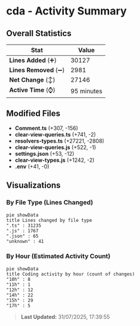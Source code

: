 # cda - Activity Summary 

## Overall Statistics

| Stat                   | Value                                                             |
| ---------------------- | ----------------------------------------------------------------- |
| **Lines Added** (➕)   | 30127                                          |
| **Lines Removed** (➖) | 2981                                        |
| **Net Change** (↕)    | 27146                |
| **Active Time** (⌚)   | 95 minutes |


## Modified Files
- **Comment.ts** (+307, -156)
- **clear-view-queries.ts** (+741, -2)
- **resolvers-types.ts** (+27221, -2808)
- **clear-view-queries.js** (+522, -1)
- **settings.json** (+53, -12)
- **clear-view-types.js** (+1242, -2)
- **.env** (+41, -0)

## Visualizations

### By File Type (Lines Changed)

```mermaid
pie showData
title Lines changed by file type
".ts" : 31235
".js" : 1767
".json" : 65
"unknown" : 41
```

### By Hour (Estimated Activity Count)

```mermaid
pie showData
title Coding activity by hour (count of changes)
"10h" : 8
"11h" : 1
"12h" : 12
"14h" : 22
"15h" : 29
"17h" : 5
```


> **Last Updated:** 31/07/2025, 17:39:55